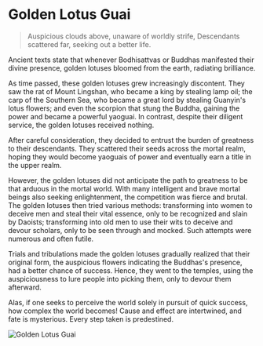 # Golden Lotus Guai

> Auspicious clouds above, unaware of worldly strife,
> Descendants scattered far, seeking out a better life.

Ancient texts state that whenever Bodhisattvas or Buddhas manifested
their divine presence, golden lotuses bloomed from the earth, radiating
brilliance.

As time passed, these golden lotuses grew increasingly discontent. They
saw the rat of Mount Lingshan, who became a king by stealing lamp oil;
the carp of the Southern Sea, who became a great lord by stealing
Guanyin's lotus flowers; and even the scorpion that stung the Buddha,
gaining the power and became a powerful yaoguai. In contrast, despite
their diligent service, the golden lotuses received nothing.

After careful consideration, they decided to entrust the burden of
greatness to their descendants. They scattered their seeds across the
mortal realm, hoping they would become yaoguais of power and
eventually earn a title in the upper realm.

However, the golden lotuses did not anticipate the path to greatness to be
that arduous in the mortal world. With many intelligent and brave mortal
beings also seeking enlightenment, the competition was fierce and brutal.
The golden lotuses then tried various methods: transforming into women
to deceive men and steal their vital essence, only to be recognized and
slain by Daoists; transforming into old men to use their wits to deceive and
devour scholars, only to be seen through and mocked. Such attempts
were numerous and often futile.

Trials and tribulations made the golden lotuses gradually realized that
their original form, the auspicious flowers indicating the Buddhas's
presence, had a better chance of success. Hence, they went to the temples,
using the auspiciousness to lure people into picking them, only to devour
them afterward.

Alas, if one seeks to perceive the world solely in pursuit of quick success,
how complex the world becomes! Cause and effect are intertwined, and
fate is mysterious. Every step taken is predestined.

![Golden Lotus Guai](/image-20240827013653826.png)